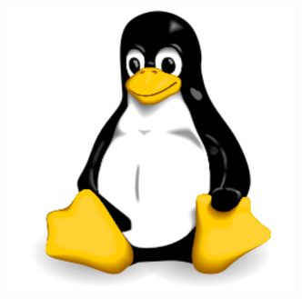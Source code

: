 <p align="center">
 <img src="https://raw.githubusercontent.com/devicons/devicon/master/icons/linux/linux-original.svg" alt="linux" width="600" height="500"/>
</p>
